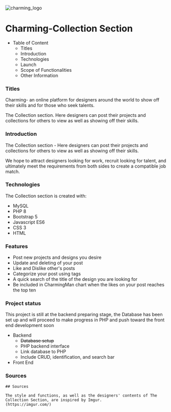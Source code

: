 ![charming_logo](https://user-images.githubusercontent.com/100255007/162353946-aec5492d-8a4d-49fe-8f8b-dabaf8412aed.png)


#  Charming-Collection Section

- Table of Content
    - Titles
    - Introduction
    - Technologies
    - Launch
    - Scope of Functionalities
    - Other Information

### Titles

Charming- an online platform for designers around the world to show off their skills and for those who seek talents.

The Collection section. Here designers can post their projects and collections for others to view as well as showing off their skills. 

### Introduction

The Collection section - Here designers can post their projects and collections for others to view as well as showing off their skills. 

We hope to attract designers looking for work, recruit looking for talent, and ultimately meet the requirements from both sides to create a compatible job match.

### Technologies

The Collection section is created with:

- MySQL
- PHP 8
- Bootstrap 5
- Javascript ES6
- CSS 3
- HTML

### Features

- Post new projects and designs you desire
- Update and deleting of your post
- Like and Dislike other's posts
- Categorize your post using tags
- A quick search of the title of the design you are looking for
- Be included in CharmingMan chart when the likes on your post reaches the top ten

### Project status

This project is still at the backend preparing stage, the Database has been set up and will proceed to make progress in PHP and push toward the front end development soon

- Backend
    - ~~Database setup~~
    - PHP backend interface
    - Link database to PHP
    - Include CRUD, identification, and search bar
- Front End
    
    

### Sources

```
## Sources

The style and functions, as well as the designers' contents of The Collection Section, are inspired by Imgur.
(https://imgur.com/)

```
